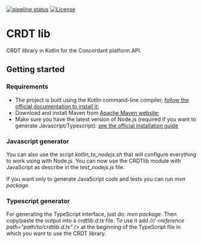 [![pipeline status](https://gitlab.inria.fr/concordant/software/crdtlib-kotlin/badges/master/pipeline.svg)](https://gitlab.inria.fr/concordant/software/crdtlib-kotlin/commits/master)
[![License](https://img.shields.io/badge/license-MIT-green)](https://opensource.org/licenses/MIT)

# CRDT lib

CRDT library in Kotlin for the Concordant platform API.

## Getting started

### Requirements

- The project is built using the Kotlin command-line compiler, [follow the official documentation to install it](https://kotlinlang.org/docs/tutorials/command-line.html);
- Download and install Maven from [Apache Maven website](http://maven.apache.org/download.cgi#Installation);
- Make sure you have the latest version of Node.js (required if you want to generate Javascript/Typescript): [see the official installation guide](https://nodejs.org/en/download/)

### Javascript generator

You can also use the script *kotlin_to_nodejs.sh* that will configure everything to work using with
Node.js. You can now use the CRDTlib module with JavaScript as describe in the *test_nodejs.js*
file.

If you want only to generate JavaScript code and tests you can run _mvn package_.

### Typescript generator

For generating the TypeScript interface, just do: _mvn package_. Then copy/paste the output into a
_crdtlib.d.ts_ file. To use it add _/// \<reference path="path/to/crdtlib.d.ts" />_ at the
beginning of the TypeScript file in which you want to use the CRDT library.
